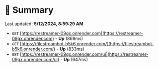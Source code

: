 # 📖 Summary
Last updated: **5/12/2024, 8:59:29 AM**

- `GET` [https://restreamer-09gx.onrender.com](https://restreamer-09gx.onrender.com) - **Up** (869ms)
- `GET` [https://filestreambot-b5k6.onrender.com/](https://filestreambot-b5k6.onrender.com/) - **Up** (833ms)
- `GET` [https://restreamer-09gx.onrender.com/ui](https://restreamer-09gx.onrender.com/ui) - **Up** (647ms)
